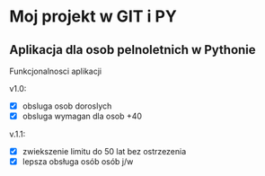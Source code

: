 # Moj projekt w GIT i PY


## Aplikacja dla osob pelnoletnich w Pythonie


Funkcjonalnosci aplikacji 

v1.0:
- [x] obsluga osob doroslych
- [x] obsluga wymagan dla osob +40

v.1.1:
- [x] zwiekszenie limitu do 50 lat bez ostrzezenia
- [x] lepsza obsługa osób osób j/w
